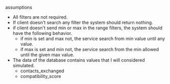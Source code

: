 assumptions
- All filters are not required.
- If client doesn't search any filter the system should return nothing. 
- if client doesn't send min or max in the range filters, the system should have the following behavior.
    + if min is set and max not, the service search from min value until any value.
    + if max is set and min not, the service search from the min allowed until the given max value.
- The data of the database contains values that I will considered simulated.
    + contacts_exchanged
    + compatibility_score
